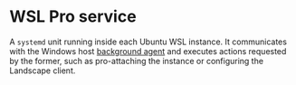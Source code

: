 # WSL Pro service

A `systemd` unit running inside each Ubuntu WSL instance. It communicates
with the Windows host [background agent](windows_agent) and executes actions
requested by the former, such as pro-attaching the instance or configuring the Landscape
client.
